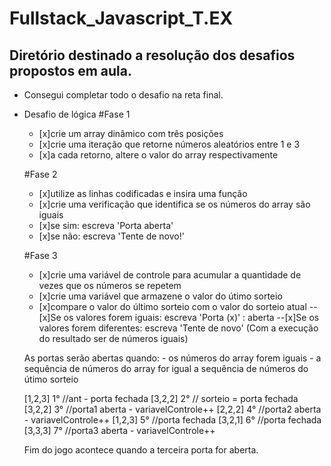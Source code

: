 # Fullstack_Javascript_T.EX
## Diretório destinado a resolução dos desafios propostos em aula.
- Consegui completar todo o desafio na reta final.
- 
    Desafio de lógica
    #Fase 1
    - [x]crie um array dinâmico com três posições
    - [x]crie uma iteração que retorne números aleatórios entre 1 e 3
    - [x]a cada retorno, altere o valor do array respectivamente

    #Fase 2
    - [x]utilize as linhas codificadas e insira uma função
    - [x]crie uma verificação que identifica se os números do array são iguais
    - [x]se sim: escreva 'Porta aberta'
    - [x]se não: escreva 'Tente de novo!'

    #Fase 3
    - [x]crie uma variável de controle para acumular a quantidade de vezes que os números se repetem
    - [x]crie uma variável que armazene o valor do útimo sorteio
    - [x]compare o valor do último sorteio com o valor do sorteio atual
    --[x]Se os valores forem iguais: escreva 'Porta (x)' : aberta
    --[x]Se os valores forem diferentes: escreva 'Tente de novo' (Com a execução do resultado ser de números iguais)
    
    As portas serão abertas quando:
        - os números do array forem iguais 
        - a sequência de números do array for igual a sequência de números do útimo sorteio

    [1,2,3] 1° //ant - porta fechada
    [3,2,2] 2° // sorteio = porta fechada
    [3,2,2] 3° //porta1 aberta - variavelControle++
    [2,2,2] 4° //porta2 aberta - variavelControle++
    [1,2,3] 5° //porta fechada
    [3,2,1] 6° //porta fechada
    [3,3,3] 7° //porta3 aberta - variavelControle++
    
    Fim do jogo acontece quando a terceira porta for aberta.
